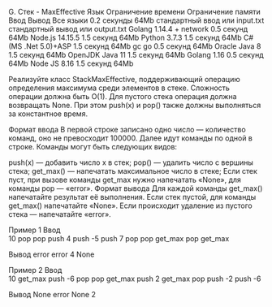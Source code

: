 G. Стек - MaxEffective
Язык	Ограничение времени	Ограничение памяти	Ввод	Вывод
Все языки	0.2 секунды	64Mb	стандартный ввод или input.txt	стандартный вывод или output.txt
Golang 1.14.4 + network	0.5 секунд	64Mb
Node.js 14.15.5	1.5 секунд	64Mb
Python 3.7.3	1.5 секунд	64Mb
C# (MS .Net 5.0)+ASP	1.5 секунд	64Mb
gc go	0.5 секунд	64Mb
Oracle Java 8	1.5 секунд	64Mb
OpenJDK Java 11	1.5 секунд	64Mb
Golang 1.16	0.5 секунд	64Mb
Node JS 8.16	1.5 секунд	64Mb

Реализуйте класс StackMaxEffective, поддерживающий операцию определения максимума среди элементов в стеке. Сложность операции должна быть O(1). Для пустого стека операция должна возвращать None. При этом push(x) и pop() также должны выполняться за константное время.

Формат ввода
В первой строке записано одно число — количество команд, оно не превосходит 100000. Далее идут команды по одной в строке. Команды могут быть следующих видов:

push(x) — добавить число x в стек;
pop() — удалить число с вершины стека;
get_max() — напечатать максимальное число в стеке;
Если стек пуст, при вызове команды get_max нужно напечатать «None», для команды pop — «error».
Формат вывода
Для каждой команды get_max() напечатайте результат её выполнения. Если стек пустой, для команды get_max() напечатайте «None». Если происходит удаление из пустого стека — напечатайте «error».

Пример 1
Ввод	
10
pop
pop
push 4
push -5
push 7
pop
pop
get_max
pop
get_max

Вывод
error
error
4
None

Пример 2
Ввод	
10
get_max
push -6
pop
pop
get_max
push 2
get_max
pop
push -2
push -6

Вывод
None
error
None
2